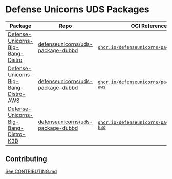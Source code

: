 # Defense Unicorns UDS Packages

| Package                                                                                                                      | Repo                                                                                              | OCI Reference                                                                                                                    | Tag            |
| ---------------------------------------------------------------------------------------------------------------------------- | ------------------------------------------------------------------------------------------------- | -------------------------------------------------------------------------------------------------------------------------------- | -------------- |
| [Defense-Unicorns-Big-Bang-Distro](https://github.com/defenseunicorns/uds-package-dubbd/pkgs/container/packages%2Fdubbd)         | [defenseunicorns/uds-package-dubbd](https://github.com/defenseunicorns/uds-package-dubbd) | [`ghcr.io/defenseunicorns/packages/dubbd`](https://ghcr.io/defenseunicorns/packages/dubbd) | `0.9.1-amd64` |
| [Defense-Unicorns-Big-Bang-Distro-AWS](https://github.com/defenseunicorns/uds-package-dubbd/pkgs/container/packages%2Fdubbd-aws)         | [defenseunicorns/uds-package-dubbd](https://github.com/defenseunicorns/uds-package-dubbd) | [`ghcr.io/defenseunicorns/packages/dubbd-aws`](https://ghcr.io/defenseunicorns/packages/dubbd-aws) | `0.9.1-amd64` |
| [Defense-Unicorns-Big-Bang-Distro-K3D](https://github.com/defenseunicorns/uds-package-dubbd/pkgs/container/packages%2Fdubbd-k3d)         | [defenseunicorns/uds-package-dubbd](https://github.com/defenseunicorns/uds-package-dubbd) | [`ghcr.io/defenseunicorns/packages/dubbd-k3d`](https://ghcr.io/defenseunicorns/packages/dubbd-k3d) | `0.9.1-amd64` |

## Contributing

[See CONTRIBUTING.md](./CONTRIBUTING.md)
